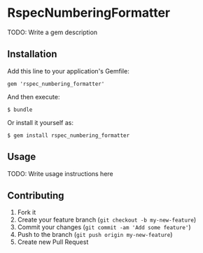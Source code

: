 # RspecNumberingFormatter

TODO: Write a gem description

## Installation

Add this line to your application's Gemfile:

    gem 'rspec_numbering_formatter'

And then execute:

    $ bundle

Or install it yourself as:

    $ gem install rspec_numbering_formatter

## Usage

TODO: Write usage instructions here

## Contributing

1. Fork it
2. Create your feature branch (`git checkout -b my-new-feature`)
3. Commit your changes (`git commit -am 'Add some feature'`)
4. Push to the branch (`git push origin my-new-feature`)
5. Create new Pull Request
